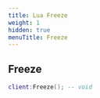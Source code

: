 ```yaml
---
title: Lua Freeze
weight: 1
hidden: true
menuTitle: Freeze
---
```

## Freeze
```lua
client:Freeze(); -- void
```